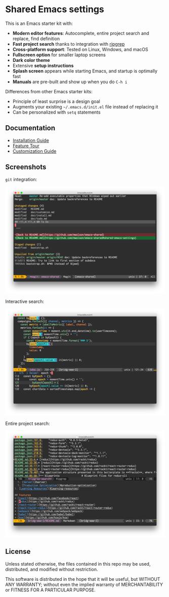 # Shared Emacs settings

This is an Emacs starter kit with:

- **Modern editor features**: Autocomplete, entire project search and replace, find definition
- **Fast project search** thanks to integration with [ripgrep](https://github.com/BurntSushi/ripgrep)
- **Cross-platform support**: Tested on Linux, Windows, and macOS
- **Fullscreen option** for smaller laptop screens
- **Dark color theme**
- Extensive **setup instructions**
- **Splash screen** appears while starting Emacs, and startup is optimally fast
- **Manuals** are pre-built and show up when you do `C-h i`

Differences from other Emacs starter kits:

- Principle of least surprise is a design goal
- Augments your existing `~/.emacs.d/init.el` file instead of replacing it
- Can be personalized with `setq` statements

## Documentation

* [Installation Guide](doc/install.md#installing-emacs)
* [Feature Tour](doc/tips.md#emacs-feature-tour)
* [Customization Guide](doc/customize.md#customizing-emacs)

## Screenshots

`git` integration:

![Magit Screenshot](img/magit.png?raw=true)

Interactive search:

![Magit Screenshot](img/swiper.png?raw=true)

Entire project search:

![Magit Screenshot](img/ripgrep.png?raw=true)

## License

Unless stated otherwise, the files contained in this repo may be used, distributed, and modified without restriction.

This software is distributed in the hope that it will be useful, but WITHOUT ANY WARRANTY; without even the implied
warranty of MERCHANTABILITY or FITNESS FOR A PARTICULAR PURPOSE.
